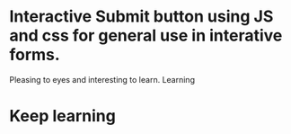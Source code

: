 # Interactive Submit button using JS and css for general use in interative forms.
Pleasing to eyes and interesting to learn.
Learning<br>
# Keep learning
